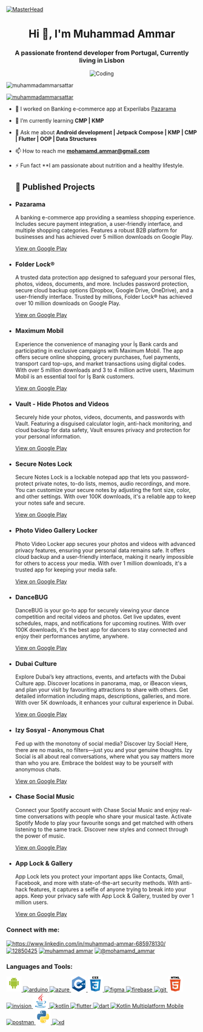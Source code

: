 [![MasterHead](https://1.bp.blogspot.com/-7A4WynwLsMw/XbBpCXG8fHI/AAAAAAAAMt4/uOa1bpLskYgrwGbllhSu2SDj_Mig8SXJQCLcBGAsYHQ/s1600/2000_600px.gif)](https://www.linkedin.com/in/muhammad-ammar-685978130/)
<h1 align="center">Hi 👋, I'm Muhammad Ammar</h1>
<h3 align="center">A passionate frontend developer from Portugal, Currently living in Lisbon</h3>
<div align="center">
    <img alt="Coding" width="300" src="https://cdn.dribbble.com/users/1162077/screenshots/3848914/programmer.gif">
</div>
<p align="left"> <img src="https://komarev.com/ghpvc/?username=muhammadammarsattar&label=Profile%20views&color=0e75b6&style=flat" alt="muhammadammarsattar" /> </p>

<p align="left"> <a href="https://github.com/ryo-ma/github-profile-trophy"><img src="https://github-profile-trophy.vercel.app/?username=muhammadammarsattar" alt="muhammadammarsattar" /></a> </p>

- 🔭 I worked on Banking e-commerce app at Experilabs [Pazarama](https://play.google.com/store/apps/details?id=tr.com.topkapidanismanlik.pazarama.app)

- 🌱 I’m currently learning **CMP | KMP**

- 💬 Ask me about **Android development | Jetpack Compose | KMP | CMP  |  Flutter | OOP | Data Structures**

- 📫 How to reach me **mohamamd.ammar@gmail.com**

- ⚡ Fun fact **I am passionate about nutrition and a healthy lifestyle.
  <h2 align="left">📱 Published Projects</h2>
<ul>
    <li>
        <h3>Pazarama</h3>
        <p>A banking e-commerce app providing a seamless shopping experience. Includes secure payment integration, a user-friendly interface, and multiple shopping categories. Features a robust B2B platform for businesses and has achieved over 5 million downloads on Google Play.</p>
        <p><a href="https://play.google.com/store/apps/details?id=tr.com.topkapidanismanlik.pazarama.app" target="_blank">View on Google Play</a></p>
    </li>
    <li>
    <h3>Folder Lock®</h3>
    <p>A trusted data protection app designed to safeguard your personal files, photos, videos, documents, and more. Includes password protection, secure cloud backup options (Dropbox, Google Drive, OneDrive), and a user-friendly interface. Trusted by millions, Folder Lock® has achieved over 10 million downloads on Google Play.</p>
    <p><a href="https://play.google.com/store/apps/details?id=com.newsoftwares.folderlock_v1&hl=pt_PT" target="_blank">View on Google Play</a></p>
</li>
    <li>
    <h3>Maximum Mobil</h3>
    <p>Experience the convenience of managing your İş Bank cards and participating in exclusive campaigns with Maximum Mobil. The app offers secure online shopping, grocery purchases, fuel payments, transport card top-ups, and market transactions using digital codes. With over 5 million downloads and 3 to 4 million active users, Maximum Mobil is an essential tool for İş Bank customers.</p>
    <p><a href="https://play.google.com/store/apps/details?id=com.softtech.parakod&hl=pt_PT" target="_blank">View on Google Play</a></p>
</li>
    <li>
    <h3>Vault - Hide Photos and Videos</h3>
    <p>Securely hide your photos, videos, documents, and passwords with Vault. Featuring a disguised calculator login, anti-hack monitoring, and cloud backup for data safety, Vault ensures privacy and protection for your personal information.</p>
    <p><a href="https://play.google.com/store/apps/details?id=com.newsoftwares.folderlock_v1" target="_blank">View on Google Play</a></p>
</li>
    <li>
    <h3>Secure Notes Lock</h3>
    <p>Secure Notes Lock is a lockable notepad app that lets you password-protect private notes, to-do lists, memos, audio recordings, and more. You can customize your secure notes by adjusting the font size, color, and other settings. With over 100K downloads, it's a reliable app to keep your notes safe and secure.</p>
    <p><a href="https://play.google.com/store/apps/details?id=com.example.secure.notes" target="_blank">View on Google Play</a></p>
</li> 
    <li>
    <h3>Photo Video Gallery Locker</h3>
    <p>Photo Video Locker app secures your photos and videos with advanced privacy features, ensuring your personal data remains safe. It offers cloud backup and a user-friendly interface, making it nearly impossible for others to access your media. With over 1 million downloads, it's a trusted app for keeping your media safe.</p>
    <p><a href="https://play.google.com/store/apps/details?id=com.example.photovideolocker" target="_blank">View on Google Play</a></p>
</li>
    <li>
    <h3>DanceBUG</h3>
    <p>DanceBUG is your go-to app for securely viewing your dance competition and recital videos and photos. Get live updates, event schedules, maps, and notifications for upcoming routines. With over 100K downloads, it's the best app for dancers to stay connected and enjoy their performances anytime, anywhere.</p>
    <p><a href="https://play.google.com/store/apps/details?id=com.example.dancebug" target="_blank">View on Google Play</a></p>
</li>
<li>
    <h3>Dubai Culture</h3>
    <p>Explore Dubai’s key attractions, events, and artefacts with the Dubai Culture app. Discover locations in panorama, map, or iBeacon views, and plan your visit by favouriting attractions to share with others. Get detailed information including maps, descriptions, galleries, and more. With over 5K downloads, it enhances your cultural experience in Dubai.</p>
    <p><a href="https://play.google.com/store/apps/details?id=com.dubaiculture&hl=en" target="_blank">View on Google Play</a></p>
</li>
    <li>
    <h3>Izy Sosyal - Anonymous Chat</h3>
    <p>Fed up with the monotony of social media? Discover Izy Social! Here, there are no masks, no filters—just you and your genuine thoughts. Izy Social is all about real conversations, where what you say matters more than who you are. Embrace the boldest way to be yourself with anonymous chats.</p>
    <p><a href="https://play.google.com/store/apps/details?id=com.project.izysocial&hl=en" target="_blank">View on Google Play</a></p>
</li>
<li>
    <h3>Chase Social Music</h3>
    <p>Connect your Spotify account with Chase Social Music and enjoy real-time conversations with people who share your musical taste. Activate Spotify Mode to play your favourite songs and get matched with others listening to the same track. Discover new styles and connect through the power of music.</p>
    <p><a href="https://play.google.com/store/apps/details?id=com.project.chaseapp&hl=en" target="_blank">View on Google Play</a></p>
</li>
<li>
    <h3>App Lock & Gallery</h3>
    <p>App Lock lets you protect your important apps like Contacts, Gmail, Facebook, and more with state-of-the-art security methods. With anti-hack features, it captures a selfie of anyone trying to break into your apps. Keep your privacy safe with App Lock & Gallery, trusted by over 1 million users.</p>
    <p><a href="https://play.google.com/store/apps/details?id=com.newsoftwares.applockandgalleryvault&hl=en" target="_blank">View on Google Play</a></p>
</li>
    
</ul>

<h3 align="left">Connect with me:</h3>
<p align="left">
<a href="https://www.linkedin.com/in/muhammad-ammar-685978130/" target="blank"><img align="center" src="https://raw.githubusercontent.com/rahuldkjain/github-profile-readme-generator/master/src/images/icons/Social/linked-in-alt.svg" alt="https://www.linkedin.com/in/muhammad-ammar-685978130/" height="30" width="40" /></a>
<a href="https://stackoverflow.com/users/12850425" target="blank"><img align="center" src="https://raw.githubusercontent.com/rahuldkjain/github-profile-readme-generator/master/src/images/icons/Social/stack-overflow.svg" alt="12850425" height="30" width="40" /></a>
<a href="https://fb.com/muhammad ammar" target="blank"><img align="center" src="https://raw.githubusercontent.com/rahuldkjain/github-profile-readme-generator/master/src/images/icons/Social/facebook.svg" alt="muhammad ammar" height="30" width="40" /></a>
<a href="https://www.hackerrank.com/@mohamamd_ammar" target="blank"><img align="center" src="https://raw.githubusercontent.com/rahuldkjain/github-profile-readme-generator/master/src/images/icons/Social/hackerrank.svg" alt="@mohamamd_ammar" height="30" width="40" /></a>
</p>

<h3 align="left">Languages and Tools:</h3>
<p align="left"> 
  <a href="https://developer.android.com" target="_blank" rel="noreferrer"> 
    <img src="https://raw.githubusercontent.com/devicons/devicon/master/icons/android/android-original-wordmark.svg" alt="android" width="40" height="40"/> 
  </a> 
  <a href="https://www.arduino.cc/" target="_blank" rel="noreferrer"> 
    <img src="https://cdn.worldvectorlogo.com/logos/arduino-1.svg" alt="arduino" width="40" height="40"/> 
  </a> 
  <a href="https://azure.microsoft.com/en-in/" target="_blank" rel="noreferrer"> 
    <img src="https://www.vectorlogo.zone/logos/microsoft_azure/microsoft_azure-icon.svg" alt="azure" width="40" height="40"/> 
  </a> 
  <a href="https://www.w3schools.com/cpp/" target="_blank" rel="noreferrer"> 
    <img src="https://raw.githubusercontent.com/devicons/devicon/master/icons/cplusplus/cplusplus-original.svg" alt="cplusplus" width="40" height="40"/> 
  </a> 
  <a href="https://www.w3schools.com/css/" target="_blank" rel="noreferrer"> 
    <img src="https://raw.githubusercontent.com/devicons/devicon/master/icons/css3/css3-original-wordmark.svg" alt="css3" width="40" height="40"/> 
  </a> 
  <a href="https://www.figma.com/" target="_blank" rel="noreferrer"> 
    <img src="https://www.vectorlogo.zone/logos/figma/figma-icon.svg" alt="figma" width="40" height="40"/> 
  </a> 
  <a href="https://firebase.google.com/" target="_blank" rel="noreferrer"> 
    <img src="https://www.vectorlogo.zone/logos/firebase/firebase-icon.svg" alt="firebase" width="40" height="40"/> 
  </a> 
  <a href="https://git-scm.com/" target="_blank" rel="noreferrer"> 
    <img src="https://www.vectorlogo.zone/logos/git-scm/git-scm-icon.svg" alt="git" width="40" height="40"/> 
  </a> 
  <a href="https://www.w3.org/html/" target="_blank" rel="noreferrer"> 
    <img src="https://raw.githubusercontent.com/devicons/devicon/master/icons/html5/html5-original-wordmark.svg" alt="html5" width="40" height="40"/> 
  </a> 
  <a href="https://www.invisionapp.com/" target="_blank" rel="noreferrer"> 
    <img src="https://www.vectorlogo.zone/logos/invisionapp/invisionapp-icon.svg" alt="invision" width="40" height="40"/> 
  </a> 
  <a href="https://www.java.com" target="_blank" rel="noreferrer"> 
    <img src="https://raw.githubusercontent.com/devicons/devicon/master/icons/java/java-original.svg" alt="java" width="40" height="40"/> 
  </a> 
  <a href="https://kotlinlang.org" target="_blank" rel="noreferrer"> 
    <img src="https://www.vectorlogo.zone/logos/kotlinlang/kotlinlang-icon.svg" alt="kotlin" width="40" height="40"/> 
  </a> 
  <a href="https://flutter.dev/" target="_blank" rel="noreferrer"> 
    <img src="https://www.vectorlogo.zone/logos/flutterio/flutterio-icon.svg" alt="flutter" width="40" height="40"/> 
  </a> 
  <a href="https://dart.dev/" target="_blank" rel="noreferrer"> 
    <img src="https://www.vectorlogo.zone/logos/dartlang/dartlang-icon.svg" alt="dart" width="40" height="40"/> 
  </a> 
  <a href="https://kotlinlang.org/lp/mobile/" target="_blank" rel="noreferrer"> 
    <img src="https://kotlinlang.org/assets/images/twitter-card/kmm.png" alt="Kotlin Multiplatform Mobile" width="40" height="40"/> 
  </a> 

  <a href="https://postman.com" target="_blank" rel="noreferrer"> 
    <img src="https://www.vectorlogo.zone/logos/getpostman/getpostman-icon.svg" alt="postman" width="40" height="40"/> 
  </a> 
  <a href="https://www.python.org" target="_blank" rel="noreferrer"> 
    <img src="https://raw.githubusercontent.com/devicons/devicon/master/icons/python/python-original.svg" alt="python" width="40" height="40"/> 
  </a> 
  <a href="https://www.adobe.com/products/xd.html" target="_blank" rel="noreferrer"> 
    <img src="https://cdn.worldvectorlogo.com/logos/adobe-xd.svg" alt="xd" width="40" height="40"/> 
  </a> 
</p>


<!--
<p><img align="left" src="https://github-readme-stats.vercel.app/api/top-langs?username=muhammadammarsattar&show_icons=true&locale=en&layout=compact" alt="muhammadammarsattar" /></p>

<p>&nbsp;<img align="center" src="https://github-readme-stats.vercel.app/api?username=muhammadammarsattar&show_icons=true&locale=en" alt="muhammadammarsattar" /></p>

<p><img align="center" src="https://github-readme-streak-stats.herokuapp.com/?user=muhammadammarsattar&" alt="muhammadammarsattar" /></p>
-->


